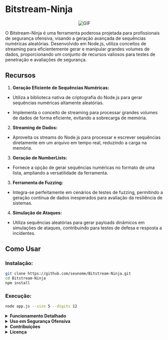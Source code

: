 
# Bitstream-Ninja

<p align="center">
  <img src="https://i.pinimg.com/originals/ce/5a/e6/ce5ae6bfc97f84e613187cc40f287c65.gif" alt="GIF">
</p>


O Bitstream-Ninja é uma ferramenta poderosa projetada para profissionais de segurança ofensiva, visando a geração avançada de sequências numéricas aleatórias. Desenvolvido em Node.js, utiliza conceitos de streaming para eficientemente gerar e manipular grandes volumes de dados, proporcionando um conjunto de recursos valiosos para testes de penetração e avaliações de segurança.
## Recursos

1. **Geração Eficiente de Sequências Numéricas:**

- Utiliza a biblioteca nativa de criptografia do Node.js para gerar sequências numéricas altamente aleatórias.
   
- Implementa o conceito de streaming para processar grandes volumes de dados de forma eficiente, evitando a sobrecarga de memória.


2. **Streaming de Dados:**

- Aproveita os streams do Node.js para processar e escrever sequências diretamente em um arquivo em tempo real, reduzindo a carga na memória.

 3. **Geração de NumberLists:**

- Fornece a opção de gerar sequências numéricas no formato de uma lista, ampliando a versatilidade da ferramenta.

3. **Ferramenta de Fuzzing:**

- Integra-se perfeitamente em cenários de testes de fuzzing, permitindo a geração contínua de dados inesperados para avaliação da resiliência de sistemas.

4. **Simulação de Ataques:**
- Utiliza sequências aleatórias para gerar payloads dinâmicos em simulações de ataques, contribuindo para testes de defesa e resposta a incidentes.

## Como Usar

### Instalação:

```bash
git clone https://github.com/seunome/Bitstream-Ninja.git
cd Bitstream-Ninja
npm install
```

### Execução:

```bash
node app.js --size 5 --digits 12
``` 

<details>
<summary><strong>Funcionamento Detalhado</strong></summary>

### Geração de Sequências Numéricas:

- Utiliza a biblioteca `crypto` do Node.js para gerar números aleatórios criptograficamente seguros.
- Gera sequências numéricas de acordo com os parâmetros fornecidos, garantindo a aleatoriedade necessária para testes robustos.

### Streaming de Dados com Node.js:

- Implementa o módulo `fs` para criar um stream de escrita no arquivo "random_sequences.txt".
- Adota o conceito de streaming para escrever sequencialmente as sequências numéricas no arquivo, otimizando o uso de memória.

### Barra de Progresso Animada:

- Utiliza a biblioteca `ProgressBar` para criar uma barra de progresso visualmente atraente durante a geração, proporcionando feedback em tempo real sobre o andamento do processo.

</details>

<details>
<summary><strong>Uso em Segurança Ofensiva</strong></summary>

### Geração Eficiente para Testes de Penetração:

- Gera dados significativos para testes de penetração, evitando sobrecarga de memória ao processar grandes volumes de informações.

### Simulações de Ataques com Dados Dinâmicos:

- Contribui para simulações realistas de ataques ao gerar dados dinâmicos, desafiando a resiliência de sistemas contra entradas inesperadas.

### Integração em Testes de Fuzzing:

- Facilita a integração em testes de fuzzing, ajudando a identificar possíveis vulnerabilidades decorrentes de dados inesperados.

</details>

<details>
<summary><strong>Contribuições</strong></summary>

Contribuições são bem-vindas! Sinta-se à vontade para abrir issues, propor melhorias ou criar pull requests.

</details>

<details>
<summary><strong>Licença</strong></summary>

Este projeto está licenciado sob a [MIT License](LICENSE).

</details>
